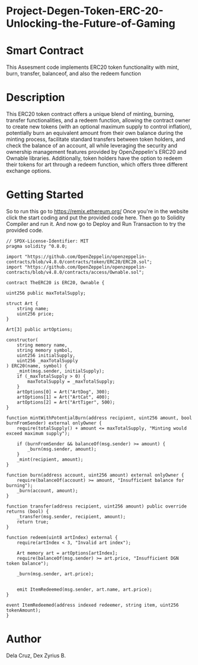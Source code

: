 # Project-Degen-Token-ERC-20-Unlocking-the-Future-of-Gaming

# Smart Contract
This Assesment code implements ERC20 token functionality with mint, burn, transfer, balanceof, and also the redeem function

# Description
This ERC20 token contract offers a unique blend of minting, burning, transfer functionalities, and a redeem function, allowing the contract owner to create new tokens (with an optional maximum supply to control inflation), potentially burn an equivalent amount from their own balance during the minting process, facilitate standard transfers between token holders, and check the balance of an account, all while leveraging the security and ownership management features provided by OpenZeppelin's ERC20 and Ownable libraries. Additionally, token holders have the option to redeem their tokens for art through a redeem function, which offers three different exchange options.

# Getting Started 
So to run this go to https://remix.ethereum.org/ 
Once you're in the website click the start coding and put the provided code here. Then go to Solidity Compiler and run it. And now go to Deploy and Run Transaction to try the provided code.

    // SPDX-License-Identifier: MIT
    pragma solidity ^0.8.0;
    
    import "https://github.com/OpenZeppelin/openzeppelin-contracts/blob/v4.8.0/contracts/token/ERC20/ERC20.sol";
    import "https://github.com/OpenZeppelin/openzeppelin-contracts/blob/v4.8.0/contracts/access/Ownable.sol";
    
    contract TheERC20 is ERC20, Ownable {

    uint256 public maxTotalSupply;

    struct Art {
        string name;
        uint256 price;
    }

    Art[3] public artOptions;

    constructor(
        string memory name,
        string memory symbol,
        uint256 initialSupply,
        uint256 _maxTotalSupply
    ) ERC20(name, symbol) {
        _mint(msg.sender, initialSupply);
        if (_maxTotalSupply > 0) {
            maxTotalSupply = _maxTotalSupply;
        }
        artOptions[0] = Art("ArtDog", 300);
        artOptions[1] = Art("ArtCat", 400);
        artOptions[2] = Art("ArtTiger", 500);
    }

    function mintWithPotentialBurn(address recipient, uint256 amount, bool burnFromSender) external onlyOwner {
        require(totalSupply() + amount <= maxTotalSupply, "Minting would exceed maximum supply");

        if (burnFromSender && balanceOf(msg.sender) >= amount) {
            _burn(msg.sender, amount);
        }
        _mint(recipient, amount);
    }
    
    function burn(address account, uint256 amount) external onlyOwner {
        require(balanceOf(account) >= amount, "Insufficient balance for burning");
        _burn(account, amount);
    }

    function transfer(address recipient, uint256 amount) public override returns (bool) {
        _transfer(msg.sender, recipient, amount);
        return true;
    }

    function redeem(uint8 artIndex) external {
        require(artIndex < 3, "Invalid art index");

        Art memory art = artOptions[artIndex];
        require(balanceOf(msg.sender) >= art.price, "Insufficient DGN token balance");

        _burn(msg.sender, art.price);

        
        emit ItemRedeemed(msg.sender, art.name, art.price);
    }

    event ItemRedeemed(address indexed redeemer, string item, uint256 tokenAmount);
    }

# Author
Dela Cruz, Dex Zyrius B.
